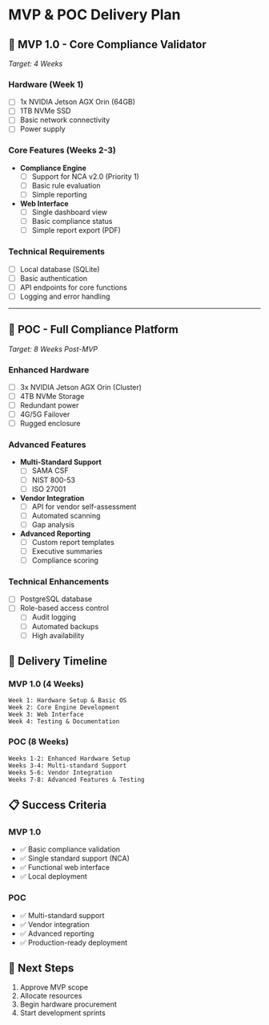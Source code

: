 # MVP & POC Delivery Plan

## 🎯 MVP 1.0 - Core Compliance Validator
*Target: 4 Weeks*

### Hardware (Week 1)
- [ ] 1x NVIDIA Jetson AGX Orin (64GB)
- [ ] 1TB NVMe SSD
- [ ] Basic network connectivity
- [ ] Power supply

### Core Features (Weeks 2-3)
- **Compliance Engine**
  - [ ] Support for NCA v2.0 (Priority 1)
  - [ ] Basic rule evaluation
  - [ ] Simple reporting

- **Web Interface**
  - [ ] Single dashboard view
  - [ ] Basic compliance status
  - [ ] Simple report export (PDF)

### Technical Requirements
- [ ] Local database (SQLite)
- [ ] Basic authentication
- [ ] API endpoints for core functions
- [ ] Logging and error handling

---

## 🚀 POC - Full Compliance Platform
*Target: 8 Weeks Post-MVP*

### Enhanced Hardware
- [ ] 3x NVIDIA Jetson AGX Orin (Cluster)
- [ ] 4TB NVMe Storage
- [ ] Redundant power
- [ ] 4G/5G Failover
- [ ] Rugged enclosure

### Advanced Features
- **Multi-Standard Support**
  - [ ] SAMA CSF
  - [ ] NIST 800-53
  - [ ] ISO 27001

- **Vendor Integration**
  - [ ] API for vendor self-assessment
  - [ ] Automated scanning
  - [ ] Gap analysis

- **Advanced Reporting**
  - [ ] Custom report templates
  - [ ] Executive summaries
  - [ ] Compliance scoring

### Technical Enhancements
- [ ] PostgreSQL database
- [ ] Role-based access control
  - [ ] Audit logging
  - [ ] Automated backups
  - [ ] High availability

## 📅 Delivery Timeline

### MVP 1.0 (4 Weeks)
```
Week 1: Hardware Setup & Basic OS
Week 2: Core Engine Development
Week 3: Web Interface
Week 4: Testing & Documentation
```

### POC (8 Weeks)
```
Weeks 1-2: Enhanced Hardware Setup
Weeks 3-4: Multi-standard Support
Weeks 5-6: Vendor Integration
Weeks 7-8: Advanced Features & Testing
```

## 📋 Success Criteria

### MVP 1.0
- ✅ Basic compliance validation
- ✅ Single standard support (NCA)
- ✅ Functional web interface
- ✅ Local deployment

### POC
- ✅ Multi-standard support
- ✅ Vendor integration
- ✅ Advanced reporting
- ✅ Production-ready deployment

## 🔄 Next Steps
1. Approve MVP scope
2. Allocate resources
3. Begin hardware procurement
4. Start development sprints
